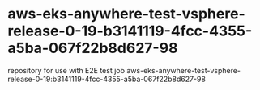 # aws-eks-anywhere-test-vsphere-release-0-19-b3141119-4fcc-4355-a5ba-067f22b8d627-98
repository for use with E2E test job aws-eks-anywhere-test-vsphere-release-0-19:b3141119-4fcc-4355-a5ba-067f22b8d627-98
